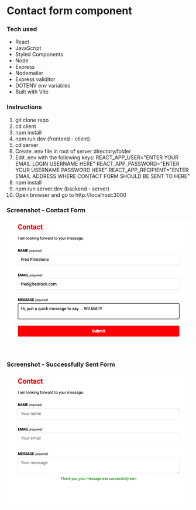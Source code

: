 # Contact form component

### Tech used

-   React
-   JavaScript
-   Styled Components
-   Node
-   Express
-   Nodemailer
-   Express validitor
-   DOTENV env variables
-   Built with Vite

### Instructions

1. git clone repo
2. cd client
3. npm install
4. npm run dev (frontend - client)
5. cd server
6. Create .env file in root of server directory/folder
7. Edit .env with the following keys:
   REACT_APP_USER="ENTER YOUR EMAIL LOGIN USERNAME HERE"
   REACT_APP_PASSWORD="ENTER YOUR USERNAME PASSWORD HERE"
   REACT_APP_RECIPIENT="ENTER EMAIL ADDRESS WHERE CONTACT FORM SHOULD BE SENT TO HERE"
8. npm install
9. npm run server:dev (backend - server)
10. Open browser and go to http://localhost:3000

### Screenshot - Contact Form

![](./screenshot-form.png)

### Screenshot - Successfully Sent Form

![](./screenshot-success.png)
